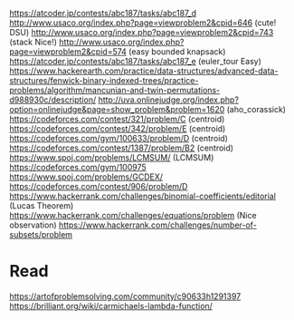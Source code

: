 https://atcoder.jp/contests/abc187/tasks/abc187_d
http://www.usaco.org/index.php?page=viewproblem2&cpid=646 (cute! DSU)
http://www.usaco.org/index.php?page=viewproblem2&cpid=743 (stack Nice!)
http://www.usaco.org/index.php?page=viewproblem2&cpid=574 (easy bounded knapsack)
https://atcoder.jp/contests/abc187/tasks/abc187_e (euler_tour Easy)
https://www.hackerearth.com/practice/data-structures/advanced-data-structures/fenwick-binary-indexed-trees/practice-problems/algorithm/mancunian-and-twin-permutations-d988930c/description/
http://uva.onlinejudge.org/index.php?option=onlinejudge&page=show_problem&problem=1620 (aho_corassick)
https://codeforces.com/contest/321/problem/C (centroid)
https://codeforces.com/contest/342/problem/E (centroid)
https://codeforces.com/gym/100633/problem/D (centroid)
https://codeforces.com/contest/1387/problem/B2 (centroid)
https://www.spoj.com/problems/LCMSUM/ (LCMSUM)
https://codeforces.com/gym/100975
https://www.spoj.com/problems/GCDEX/
https://codeforces.com/contest/906/problem/D
https://www.hackerrank.com/challenges/binomial-coefficients/editorial (Lucas Theorem)
https://www.hackerrank.com/challenges/equations/problem (Nice observation)
https://www.hackerrank.com/challenges/number-of-subsets/problem

# Read 
https://artofproblemsolving.com/community/c90633h1291397
https://brilliant.org/wiki/carmichaels-lambda-function/